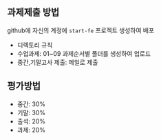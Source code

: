## 과제제출 방법

github에 자신의 계정에 `start-fe` 프로젝트 생성하여 배포

- 디렉토리 규칙
- 수업과제: 01~09 과제순서별 폴더를 생성하여 업로드
- 중간,기말고사 제출: 메일로 제출

## 평가방법

- 중간: 30%
- 기말: 30%
- 출석: 20%
- 과제: 20%
